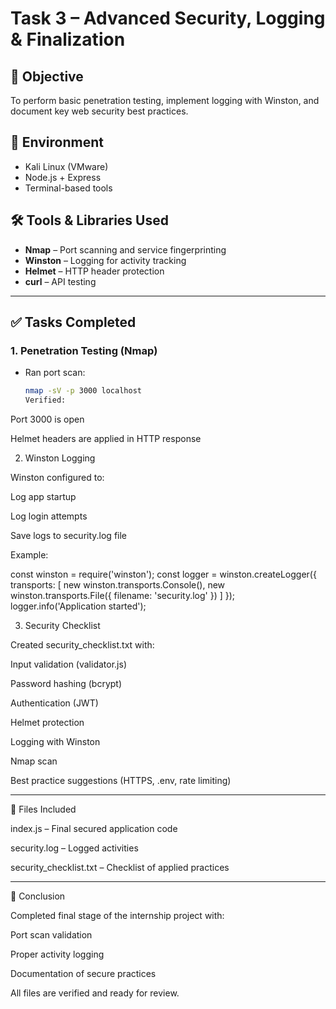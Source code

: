 # Task 3 – Advanced Security, Logging & Finalization

## 🎯 Objective
To perform basic penetration testing, implement logging with Winston, and document key web security best practices.

## 🧪 Environment
- Kali Linux (VMware)
- Node.js + Express
- Terminal-based tools

## 🛠️ Tools & Libraries Used
- **Nmap** – Port scanning and service fingerprinting
- **Winston** – Logging for activity tracking
- **Helmet** – HTTP header protection
- **curl** – API testing

---

## ✅ Tasks Completed

### 1. **Penetration Testing (Nmap)**
- Ran port scan:
  ```bash
  nmap -sV -p 3000 localhost
  Verified:

Port 3000 is open

Helmet headers are applied in HTTP response



2. Winston Logging

Winston configured to:

Log app startup

Log login attempts

Save logs to security.log file


Example:

const winston = require('winston');
const logger = winston.createLogger({
  transports: [
    new winston.transports.Console(),
    new winston.transports.File({ filename: 'security.log' })
  ]
});
logger.info('Application started');


3. Security Checklist

Created security_checklist.txt with:

Input validation (validator.js)

Password hashing (bcrypt)

Authentication (JWT)

Helmet protection

Logging with Winston

Nmap scan

Best practice suggestions (HTTPS, .env, rate limiting)



---

📂 Files Included

index.js – Final secured application code

security.log – Logged activities

security_checklist.txt – Checklist of applied practices

---

📌 Conclusion

Completed final stage of the internship project with:

Port scan validation

Proper activity logging

Documentation of secure practices


All files are verified and ready for review.
